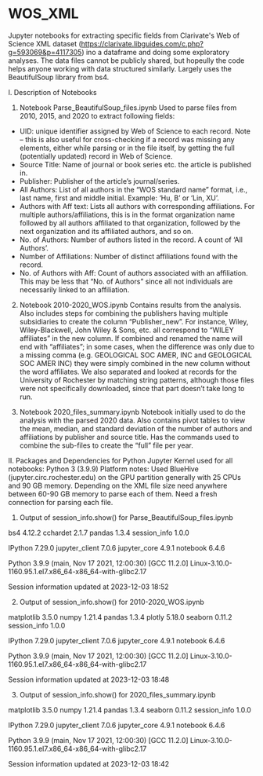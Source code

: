 # WOS_XML
Jupyter notebooks for extracting specific fields from Clarivate's Web of Science XML dataset (https://clarivate.libguides.com/c.php?g=593069&p=4117305) ino a dataframe and doing some exploratory analyses. The data files cannot be publicly shared, but hopeully the code helps anyone working with data structured similarly. Largely uses the BeautifulSoup library from bs4.

I. Description of Notebooks

1. Notebook Parse_BeautifulSoup_files.ipynb
Used to parse files from 2010, 2015, and 2020 to extract following fields:
* UID: unique identifier assigned by Web of Science to each record. Note – this is also useful for cross-checking if a record was missing any elements, either while parsing or in the file itself, by getting the full (potentially updated) record in Web of Science.
* Source Title: Name of journal or book series etc. the article is published in.
* Publisher: Publisher of the article’s journal/series.
* All Authors: List of all authors in the “WOS standard name” format, i.e., last name, first and middle initial. Example: ‘Hu, B’ or ‘Lin, XU’.
* Authors with Aff text: Lists all authors with corresponding affiliations. For multiple authors/affiliations, this is in the format organization name followed by all authors affiliated to that organization, followed by the next organization and its affiliated authors, and so on.
* No. of Authors: Number of authors listed in the record. A count of ‘All Authors’.
* Number of Affiliations: Number of distinct affiliations found with the record.
* No. of Authors with Aff: Count of authors associated with an affiliation. This may be less that “No. of Authors” since all not individuals are necessarily linked to an affiliation.

2. Notebook 2010-2020_WOS.ipynb
Contains results from the analysis. Also includes steps for combining the publishers having multiple subsidiaries to create the column “Publisher_new”. For instance, Wiley, Wiley-Blackwell, John Wiley & Sons, etc. all correspond to “WILEY affiliates” in the new column. If combined and renamed the name will end with “affiliates”; in some cases, when the difference was only due to a missing comma (e.g. GEOLOGICAL SOC AMER, INC and GEOLOGICAL SOC AMER INC) they were simply combined in the new column without the word affiliates. We also separated and looked at records for the University of Rochester by matching string patterns, although those files were not specifically downloaded, since that part doesn’t take long to run.

3. Notebook 2020_files_summary.ipynb
Notebook initially used to do the analysis with the parsed 2020 data. Also contains pivot tables to view the mean, median, and standard deviation of the number of authors and affiliations by publisher and source title. Has the commands used to combine the sub-files to create the “full” file per year.


II. Packages and Dependencies for Python
Jupyter Kernel used for all notebooks: Python 3 (3.9.9)
Platform notes: Used BlueHive (jupyter.circ.rochester.edu) on the GPU partition generally with 25 CPUs and 90 GB memory. Depending on the XML file size need anywhere between 60-90 GB memory to parse each of them. Need a fresh connection for parsing each file.

1. Output of session_info.show() for Parse_BeautifulSoup_files.ipynb
   
bs4                 4.12.2
cchardet            2.1.7
pandas              1.3.4
session_info        1.0.0 

IPython             7.29.0
jupyter_client      7.0.6
jupyter_core        4.9.1
notebook            6.4.6

Python 3.9.9 (main, Nov 17 2021, 12:00:30) [GCC 11.2.0]
Linux-3.10.0-1160.95.1.el7.x86_64-x86_64-with-glibc2.17

Session information updated at 2023-12-03 18:52


2. Output of session_info.show() for 2010-2020_WOS.ipynb
   

matplotlib          3.5.0
numpy               1.21.4
pandas              1.3.4
plotly              5.18.0
seaborn             0.11.2
session_info        1.0.0
 

IPython             7.29.0
jupyter_client      7.0.6
jupyter_core        4.9.1
notebook            6.4.6

Python 3.9.9 (main, Nov 17 2021, 12:00:30) [GCC 11.2.0]
Linux-3.10.0-1160.95.1.el7.x86_64-x86_64-with-glibc2.17

Session information updated at 2023-12-03 18:48

3. Output of session_info.show() for 2020_files_summary.ipynb
   
 
matplotlib          3.5.0
numpy               1.21.4
pandas              1.3.4
seaborn             0.11.2
session_info        1.0.0

IPython             7.29.0
jupyter_client      7.0.6
jupyter_core        4.9.1
notebook            6.4.6

Python 3.9.9 (main, Nov 17 2021, 12:00:30) [GCC 11.2.0]
Linux-3.10.0-1160.95.1.el7.x86_64-x86_64-with-glibc2.17

Session information updated at 2023-12-03 18:42

